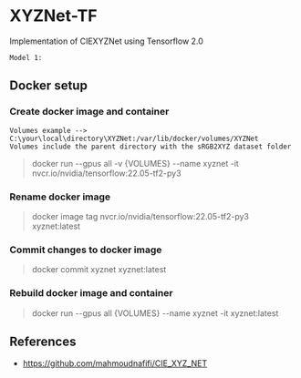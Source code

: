 # XYZNet-TF
Implementation of CIEXYZNet using Tensorflow 2.0

```
Model 1: 
```

## Docker setup
### Create docker image and container
```
Volumes example --> C:\your\local\directory\XYZNet:/var/lib/docker/volumes/XYZNet
Volumes include the parent directory with the sRGB2XYZ dataset folder
```
> docker run --gpus all -v {VOLUMES} --name xyznet -it nvcr.io/nvidia/tensorflow:22.05-tf2-py3

### Rename docker image
> docker image tag nvcr.io/nvidia/tensorflow:22.05-tf2-py3 xyznet:latest

### Commit changes to docker image
> docker commit xyznet xyznet:latest

### Rebuild docker image and container
> docker run --gpus all {VOLUMES} --name xyznet -it xyznet:latest

## References
- https://github.com/mahmoudnafifi/CIE_XYZ_NET